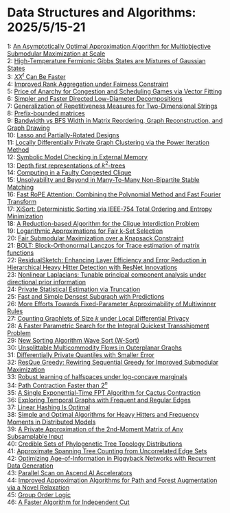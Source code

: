 # Data Structures and Algorithms: 2025/5/15-21  
1: [An Asymptotically Optimal Approximation Algorithm for Multiobjective Submodular Maximization at Scale](https://doi.org/10.48550/arXiv.2505.09525)  
2: [High-Temperature Fermionic Gibbs States are Mixtures of Gaussian States](https://doi.org/10.48550/arXiv.2505.09730)  
3: [$XX^{t}$ Can Be Faster](https://doi.org/10.48550/arXiv.2505.09814)  
4: [Improved Rank Aggregation under Fairness Constraint](https://doi.org/10.48550/arXiv.2505.10006)  
5: [Price of Anarchy for Congestion and Scheduling Games via Vector Fitting](https://doi.org/10.48550/arXiv.2505.10082)  
6: [Simpler and Faster Directed Low-Diameter Decompositions](https://doi.org/10.48550/arXiv.2505.10244)  
7: [Generalization of Repetitiveness Measures for Two-Dimensional Strings](https://doi.org/10.48550/arXiv.2505.10680)  
8: [Prefix-bounded matrices](https://doi.org/10.48550/arXiv.2505.10739)  
9: [Bandwidth vs BFS Width in Matrix Reordering, Graph Reconstruction, and Graph Drawing](https://doi.org/10.48550/arXiv.2505.10789)  
10: [Lasso and Partially-Rotated Designs](https://doi.org/10.48550/arXiv.2505.11093)  
11: [Locally Differentially Private Graph Clustering via the Power Iteration Method](https://doi.org/10.48550/arXiv.2505.11169)  
12: [Symbolic Model Checking in External Memory](https://doi.org/10.48550/arXiv.2505.11229)  
13: [Depth first representations of $k^2$-trees](https://doi.org/10.48550/arXiv.2505.11302)  
14: [Computing in a Faulty Congested Clique](https://doi.org/10.48550/arXiv.2505.11430)  
15: [Unsolvability and Beyond in Many-To-Many Non-Bipartite Stable Matching](https://doi.org/10.48550/arXiv.2505.11456)  
16: [Fast RoPE Attention: Combining the Polynomial Method and Fast Fourier Transform](https://doi.org/10.48550/arXiv.2505.11892)  
17: [XiSort: Deterministic Sorting via IEEE-754 Total Ordering and Entropy Minimization](https://doi.org/10.48550/arXiv.2505.11927)  
18: [A Reduction-based Algorithm for the Clique Interdiction Problem](https://doi.org/10.48550/arXiv.2505.12022)  
19: [Logarithmic Approximations for Fair k-Set Selection](https://doi.org/10.48550/arXiv.2505.12123)  
20: [Fair Submodular Maximization over a Knapsack Constraint](https://doi.org/10.48550/arXiv.2505.12126)  
21: [BOLT: Block-Orthonormal Lanczos for Trace estimation of matrix functions](https://doi.org/10.48550/arXiv.2505.12289)  
22: [ResidualSketch: Enhancing Layer Efficiency and Error Reduction in Hierarchical Heavy Hitter Detection with ResNet Innovations](https://doi.org/10.48550/arXiv.2505.12445)  
23: [Nonlinear Laplacians: Tunable principal component analysis under directional prior information](https://doi.org/10.48550/arXiv.2505.12528)  
24: [Private Statistical Estimation via Truncation](https://doi.org/10.48550/arXiv.2505.12541)  
25: [Fast and Simple Densest Subgraph with Predictions](https://doi.org/10.48550/arXiv.2505.12600)  
26: [More Efforts Towards Fixed-Parameter Approximability of Multiwinner Rules](https://doi.org/10.48550/arXiv.2505.12699)  
27: [Counting Graphlets of Size $k$ under Local Differential Privacy](https://doi.org/10.48550/arXiv.2505.12954)  
28: [A Faster Parametric Search for the Integral Quickest Transshipment Problem](https://doi.org/10.48550/arXiv.2505.12975)  
29: [New Sorting Algorithm Wave Sort (W-Sort)](https://doi.org/10.48550/arXiv.2505.13552)  
30: [Unsplittable Multicommodity Flows in Outerplanar Graphs](https://doi.org/10.48550/arXiv.2505.13635)  
31: [Differentially Private Quantiles with Smaller Error](https://doi.org/10.48550/arXiv.2505.13662)  
32: [ResQue Greedy: Rewiring Sequential Greedy for Improved Submodular Maximization](https://doi.org/10.48550/arXiv.2505.13670)  
33: [Robust learning of halfspaces under log-concave marginals](https://doi.org/10.48550/arXiv.2505.13708)  
34: [Path Contraction Faster than $2^n$](https://doi.org/10.48550/arXiv.2505.13996)  
35: [A Single Exponential-Time FPT Algorithm for Cactus Contraction](https://doi.org/10.48550/arXiv.2505.14018)  
36: [Exploring Temporal Graphs with Frequent and Regular Edges](https://doi.org/10.48550/arXiv.2505.14046)  
37: [Linear Hashing Is Optimal](https://doi.org/10.48550/arXiv.2505.14061)  
38: [Simple and Optimal Algorithms for Heavy Hitters and Frequency Moments in Distributed Models](https://doi.org/10.48550/arXiv.2505.14250)  
39: [A Private Approximation of the 2nd-Moment Matrix of Any Subsamplable Input](https://doi.org/10.48550/arXiv.2505.14251)  
40: [Credible Sets of Phylogenetic Tree Topology Distributions](https://doi.org/10.48550/arXiv.2505.14532)  
41: [Approximate Spanning Tree Counting from Uncorrelated Edge Sets](https://doi.org/10.48550/arXiv.2505.14666)  
42: [Optimizing Age-of-Information in Piggyback Networks with Recurrent Data Generation](https://doi.org/10.48550/arXiv.2505.14968)  
43: [Parallel Scan on Ascend AI Accelerators](https://doi.org/10.48550/arXiv.2505.15112)  
44: [Improved Approximation Algorithms for Path and Forest Augmentation via a Novel Relaxation](https://doi.org/10.48550/arXiv.2505.15324)  
45: [Group Order Logic](https://doi.org/10.48550/arXiv.2505.15359)  
46: [A Faster Algorithm for Independent Cut](https://doi.org/10.48550/arXiv.2505.15434)  
